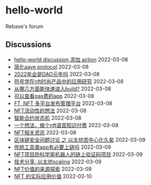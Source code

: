 # hello-world
Rebase's forum

## Discussions
- [hello-world discussion 添加 action](https://github.com/rebase-network/hello-world/discussions/33) 2022-03-08
- [简化aave protocol](https://github.com/rebase-network/hello-world/discussions/34) 2022-03-08
- [2022年会是DAO元年吗](https://github.com/rebase-network/hello-world/discussions/36) 2022-03-08
- [符号学在nft时尚产品中的应用研究](https://github.com/rebase-network/hello-world/discussions/41) 2022-03-08
- [从哪几方面能快速进入build?](https://github.com/rebase-network/hello-world/discussions/43) 2022-03-08
- [可以查看gas费的app](https://github.com/rebase-network/hello-world/discussions/45) 2022-03-08
- [FT, NFT 多平台发布管理平台](https://github.com/rebase-network/hello-world/discussions/47) 2022-03-08
- [NFT流动性的想法](https://github.com/rebase-network/hello-world/discussions/49) 2022-03-08
- [智能合约状态机](https://github.com/rebase-network/hello-world/discussions/50) 2022-03-08
- [一个想法，做个nft语音知识付费](https://github.com/rebase-network/hello-world/discussions/52) 2022-03-08
- [NFT相关资讯](https://github.com/rebase-network/hello-world/discussions/55) 2022-03-08
- [区块链安全问题讨论 之 以太坊苦中心化久矣](https://github.com/rebase-network/hello-world/discussions/56) 2022-03-09
- [传统工具类app有必要上链吗](https://github.com/rebase-network/hello-world/discussions/58) 2022-03-09
- [NFT项目防科学家机器人的链上验证码项目](https://github.com/rebase-network/hello-world/discussions/60) 2022-03-09
- [技术分享: 以太坊scaling](https://github.com/rebase-network/hello-world/discussions/63) 2022-03-09
- [NFT价值的来源探索](https://github.com/rebase-network/hello-world/discussions/65) 2022-03-09
- [NFT 的实际应用价值](https://github.com/rebase-network/hello-world/discussions/66) 2022-03-10
